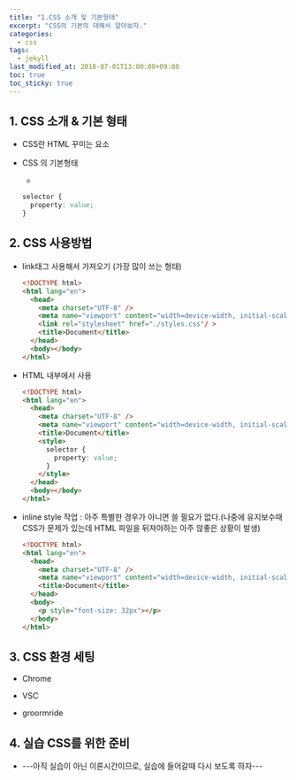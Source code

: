 ```yaml
---
title: "1.CSS 소개 및 기본형태"
excerpt: "CSS의 기본의 대해서 알아보자."
categories:
  - css
tags:
  - jekyll
last_modified_at: 2018-07-01T13:00:00+09:00
toc: true
toc_sticky: true
---
```


## 1. CSS 소개 & 기본 형태

- CSS란 HTML 꾸미는 요소

* CSS 의 기본형태

  -

  ```css
  selector {
    property: value;
  }
  ```

## 2. CSS 사용방법

- link태그 사용해서 가져오기 (가장 많이 쓰는 형태)

  ```html
  <!DOCTYPE html>
  <html lang="en">
    <head>
      <meta charset="UTF-8" />
      <meta name="viewport" content="width=device-width, initial-scale=1.0" />
      <link rel="stylesheet" href="./styles.css"/ >
      <title>Document</title>
    </head>
    <body></body>
  </html>
  ```

* HTML 내부에서 사용

  ```html
  <!DOCTYPE html>
  <html lang="en">
    <head>
      <meta charset="UTF-8" />
      <meta name="viewport" content="width=device-width, initial-scale=1.0" />
      <title>Document</title>
      <style>
        selector {
          property: value;
        }
      </style>
    </head>
    <body></body>
  </html>
  ```

- inline style 작업 : 아주 특별한 경우가 아니면 쓸 필요가 없다.(나중에 유지보수때 CSS가 문제가 있는데 HTML 파일을 뒤져야하는 아주 않좋은 상황이 발생)

  ```html
  <!DOCTYPE html>
  <html lang="en">
    <head>
      <meta charset="UTF-8" />
      <meta name="viewport" content="width=device-width, initial-scale=1.0" />
      <title>Document</title>
    </head>
    <body>
      <p style="font-size: 32px"></p>
    </body>
  </html>
  ```

## 3. CSS 환경 세팅

- Chrome

* VSC

- groormride

## 4. 실습 CSS를 위한 준비

- ---아직 실습이 아닌 이론시간이므로, 실습에 들어갈때 다시 보도록 하자---
